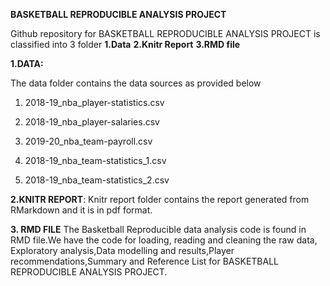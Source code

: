 **BASKETBALL REPRODUCIBLE ANALYSIS PROJECT**

Github repository for BASKETBALL REPRODUCIBLE ANALYSIS PROJECT is classified into 3 folder
**1.Data**
**2.Knitr Report**
**3.RMD file**

**1.DATA:**

The data folder contains the data sources as provided below
1. 2018-19_nba_player-statistics.csv 

2. 2018-19_nba_player-salaries.csv 

3. 2019-20_nba_team-payroll.csv  

4. 2018-19_nba_team-statistics_1.csv 

5. 2018-19_nba_team-statistics_2.csv

**2.KNITR REPORT**:
Knitr report folder contains the report generated from RMarkdown and it is in pdf format.

**3. RMD FILE**
The Basketball Reproducible data analysis code is found in RMD file.We have the code for loading, reading and cleaning the raw data, Exploratory analysis,Data modelling and results,Player recommendations,Summary and Reference List for BASKETBALL REPRODUCIBLE ANALYSIS PROJECT.
